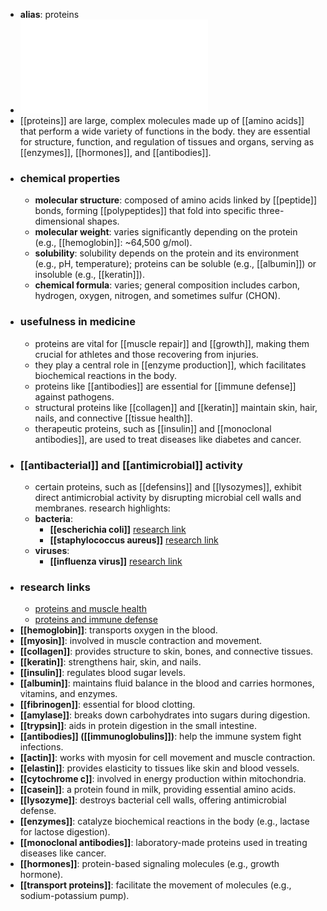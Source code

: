- **alias**: proteins
- ![Proteins.pdf](../assets/Proteins_1719303309556_0.pdf)
- [[proteins]] are large, complex molecules made up of [[amino acids]] that perform a wide variety of functions in the body. they are essential for structure, function, and regulation of tissues and organs, serving as [[enzymes]], [[hormones]], and [[antibodies]].
- ### chemical properties
	- **molecular structure**: composed of amino acids linked by [[peptide]] bonds, forming [[polypeptides]] that fold into specific three-dimensional shapes.
	- **molecular weight**: varies significantly depending on the protein (e.g., [[hemoglobin]]: ~64,500 g/mol).
	- **solubility**: solubility depends on the protein and its environment (e.g., pH, temperature); proteins can be soluble (e.g., [[albumin]]) or insoluble (e.g., [[keratin]]).
	- **chemical formula**: varies; general composition includes carbon, hydrogen, oxygen, nitrogen, and sometimes sulfur (CHON).
- ### usefulness in medicine
	- proteins are vital for [[muscle repair]] and [[growth]], making them crucial for athletes and those recovering from injuries.
	- they play a central role in [[enzyme production]], which facilitates biochemical reactions in the body.
	- proteins like [[antibodies]] are essential for [[immune defense]] against pathogens.
	- structural proteins like [[collagen]] and [[keratin]] maintain skin, hair, nails, and connective [[tissue health]].
	- therapeutic proteins, such as [[insulin]] and [[monoclonal antibodies]], are used to treat diseases like diabetes and cancer.
- ### [[antibacterial]] and [[antimicrobial]] activity
	- certain proteins, such as [[defensins]] and [[lysozymes]], exhibit direct antimicrobial activity by disrupting microbial cell walls and membranes. research highlights:
	- **bacteria**:
		- **[[escherichia coli]]** [research link](https://scholar.google.com/scholar?q=Escherichia+coli+proteins)
		- **[[staphylococcus aureus]]** [research link](https://scholar.google.com/scholar?q=Staphylococcus+aureus+proteins)
	- **viruses**:
		- **[[influenza virus]]** [research link](https://scholar.google.com/scholar?q=influenza+virus+proteins)
- ### research links
	- [proteins and muscle health](https://scholar.google.com/scholar?q=proteins+muscle+health)
	- [proteins and immune defense](https://scholar.google.com/scholar?q=proteins+immune+defense)
- **[[hemoglobin]]**: transports oxygen in the blood.
- **[[myosin]]**: involved in muscle contraction and movement.
- **[[collagen]]**: provides structure to skin, bones, and connective tissues.
- **[[keratin]]**: strengthens hair, skin, and nails.
- **[[insulin]]**: regulates blood sugar levels.
- **[[albumin]]**: maintains fluid balance in the blood and carries hormones, vitamins, and enzymes.
- **[[fibrinogen]]**: essential for blood clotting.
- **[[amylase]]**: breaks down carbohydrates into sugars during digestion.
- **[[trypsin]]**: aids in protein digestion in the small intestine.
- **[[antibodies]] ([[immunoglobulins]])**: help the immune system fight infections.
- **[[actin]]**: works with myosin for cell movement and muscle contraction.
- **[[elastin]]**: provides elasticity to tissues like skin and blood vessels.
- **[[cytochrome c]]**: involved in energy production within mitochondria.
- **[[casein]]**: a protein found in milk, providing essential amino acids.
- **[[lysozyme]]**: destroys bacterial cell walls, offering antimicrobial defense.
- **[[enzymes]]**: catalyze biochemical reactions in the body (e.g., lactase for lactose digestion).
- **[[monoclonal antibodies]]**: laboratory-made proteins used in treating diseases like cancer.
- **[[hormones]]**: protein-based signaling molecules (e.g., growth hormone).
- **[[transport proteins]]**: facilitate the movement of molecules (e.g., sodium-potassium pump).